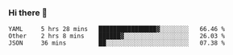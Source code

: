 ### Hi there 👋

<!--
**yeya24/yeya24** is a ✨ _special_ ✨ repository because its `README.md` (this file) appears on your GitHub profile.

Here are some ideas to get you started:

- 🔭 I’m currently working on ...
- 🌱 I’m currently learning ...
- 👯 I’m looking to collaborate on ...
- 🤔 I’m looking for help with ...
- 💬 Ask me about ...
- 📫 How to reach me: ...
- 😄 Pronouns: ...
- ⚡ Fun fact: ...
-->

<!--START_SECTION:waka-->
```text
YAML     5 hrs 28 mins   ████████████████▓░░░░░░░░   66.46 % 
Other    2 hrs 8 mins    ██████▓░░░░░░░░░░░░░░░░░░   26.03 % 
JSON     36 mins         ██░░░░░░░░░░░░░░░░░░░░░░░   07.38 % 
```
<!--END_SECTION:waka-->
